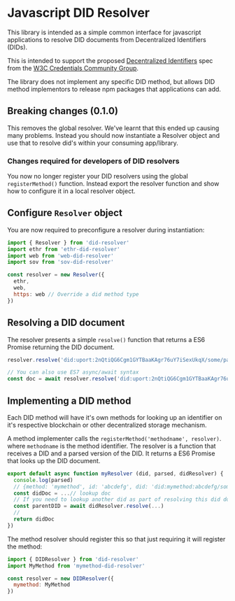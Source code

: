 # Javascript DID Resolver

This library is intended as a simple common interface for javascript applications to resolve DID documents from Decentralized Identifiers (DIDs).

This is intended to support the proposed [Decentralized Identifiers](https://w3c-ccg.github.io/did-spec/) spec from the [W3C Credentials Community Group](https://w3c-ccg.github.io).

The library does not implement any specific DID method, but allows DID method implementors to release npm packages that applications can add.

## Breaking changes (0.1.0)

This removes the global resolver. We've learnt that this ended up causing many problems. Instead you should now instantiate a Resolver object and use that to resolve did's within your consuming app/library.

### Changes required for developers of DID resolvers

You now no longer register your DID resolvers using the global `registerMethod()` function. Instead export the resolver function and show how to configure it in a local resolver object.

## Configure `Resolver` object

You are now required to preconfigure a resolver during instantiation:

```js
import { Resolver } from 'did-resolver'
import ethr from 'ethr-did-resolver'
import web from 'web-did-resolver'
import sov from 'sov-did-resolver'

const resolver = new Resolver({
  ethr,
  web,
  https: web // Override a did method type
})
```

## Resolving a DID document

The resolver presents a simple `resolve()` function that returns a ES6 Promise returning the DID document.

```js
resolver.resolve('did:uport:2nQtiQG6Cgm1GYTBaaKAgr76uY7iSexUkqX/some/path#fragment=123').then(doc => console.log)

// You can also use ES7 async/await syntax
const doc = await resolver.resolve('did:uport:2nQtiQG6Cgm1GYTBaaKAgr76uY7iSexUkqX/some/path#fragment=123')
```

## Implementing a DID method

Each DID method will have it's own methods for looking up an identifier on it's respective blockchain or other decentralized storage mechanism.

A method implementer calls the `registerMethod('methodname', resolver)`. where `methodname` is the method identifier. The resolver is a function that receives a DID and a parsed version of the DID. It returns a ES6 Promise that looks up the DID document.

```js
export default async function myResolver (did, parsed, didResolver) {
  console.log(parsed)
  // {method: 'mymethod', id: 'abcdefg', did: 'did:mymethod:abcdefg/some/path#fragment=123', path: '/some/path', fragment: 'fragment=123'}
  const didDoc = ...// lookup doc
  // If you need to lookup another did as part of resolving this did document, the primary DIDResolver object is passed in as well
  const parentDID = await didResolver.resolve(...)
  //
  return didDoc
})
```



The method resolver should register this so that just requiring it will register the method:

```js
import { DIDResolver } from 'did-resolver'
import MyMethod from 'mymethod-did-resolver'

const resolver = new DIDResolver({
  mymethod: MyMethod
})
```


